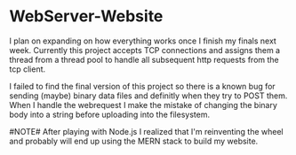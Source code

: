 # WebServer-Website
I plan on expanding on how everything works once I finish my finals next week. Currently this project
accepts TCP connections and assigns them a thread from a thread pool to handle all subsequent http requests from the tcp client.

I failed to find the final version of this project so there is a known bug for sending (maybe) binary data files and definitly when they try to POST them. When I handle the webrequest I make the mistake of changing the binary body into a string before uploading into the filesystem.

#NOTE# After playing with Node.js I realized that I'm reinventing the wheel and probably will end up using the MERN stack to build my website. 
